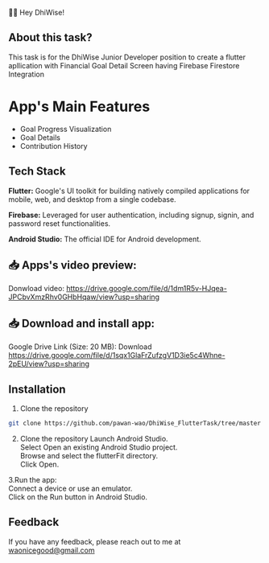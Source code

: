 📰📱 Hey DhiWise!

##  About this task?
This task is for the DhiWise Junior Developer position to create a flutter apllication with Financial Goal Detail Screen having Firebase Firestore Integration

# App's Main Features
- Goal Progress Visualization
- Goal Details
- Contribution History
  
## Tech Stack

**Flutter:** Google's UI toolkit for building natively compiled applications for mobile, web, and desktop from a single codebase.

**Firebase:** Leveraged for user authentication, including signup, signin, and password reset functionalities.

**Android Studio:** The official IDE for Android development.


## 📥 Apps's video preview:
Donwload video: https://drive.google.com/file/d/1dm1R5v-HJqea-JPCbvXmzRhv0GHbHqaw/view?usp=sharing

## 📥 Download and install app:

Google Drive Link (Size: 20 MB): 
Download https://drive.google.com/file/d/1sqx1GlaFrZufzgV1D3ie5c4Whne-2pEU/view?usp=sharing

## Installation

1. Clone the repository

```bash
git clone https://github.com/pawan-wao/DhiWise_FlutterTask/tree/master
```
2. Clone the repository
Launch Android Studio.\
Select Open an existing Android Studio project.\
Browse and select the flutterFit directory.\
Click Open.    

3.Run the app:\
Connect a device or use an emulator.\
Click on the Run button in Android Studio.

## Feedback
If you have any feedback, please reach out to me at waonicegood@gmail.com

